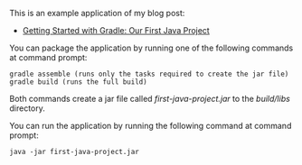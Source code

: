 This is an example application of my blog post:

* [Getting Started with Gradle: Our First Java Project](http://www.petrikainulainen.net/programming/gradle/getting-started-with-gradle-our-first-java-project/)

You can package the application by running one of the following commands at command prompt:

    gradle assemble (runs only the tasks required to create the jar file)
    gradle build (runs the full build)

Both commands create a jar file called _first-java-project.jar_ to the _build/libs_ directory.
    
You can run the application by running the following command at command prompt:

    java -jar first-java-project.jar
